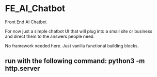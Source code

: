 # FE_AI_Chatbot
Front End AI Chatbot

For now just a simple chatbot UI that will plug into a small site or business and direct them to the answers people need.

No framework needed here. Just vanilla functional building blocks.

## run with the following command: python3 -m http.server
